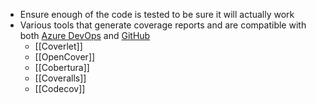 - Ensure enough of the code is tested to be sure it will actually work
- Various tools that generate coverage reports and are compatible with both [Azure DevOps](Azure%20DevOps) and [GitHub](GitHub)
	- [[Coverlet]]
	- [[OpenCover]]
	- [[Cobertura]]
	- [[Coveralls]]
	- [[Codecov]]